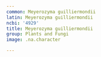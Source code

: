 ```yaml
---
common: Meyerozyma guilliermondii
latin: Meyerozyma guilliermondii
ncbi: '4929'
title: Meyerozyma guilliermondii
group: Plants and Fungi
image: .na.character

---
```

